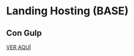 # Landing Hosting (BASE)
## Con Gulp

<a href="http://demos.javimata.com/landing-hosting/" target="_blank">VER AQUÍ</a>